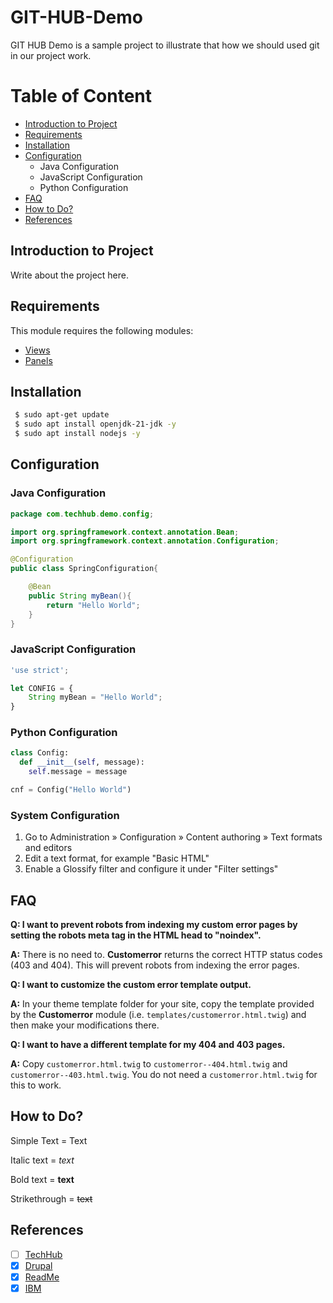 # GIT-HUB-Demo

GIT HUB Demo is a sample project to illustrate that how we should used git in our project work.

# Table of Content

- [Introduction to Project](#introduction)
- [Requirements](#requirements)
- [Installation](#installation)
- [Configuration](#configuration)
  - Java Configuration
  - JavaScript Configuration
  - Python Configuration
- [FAQ](#faq)
- [How to Do?](#howtodo)
- [References](#references)

<a name='introduction'></a>

## Introduction to Project

Write about the project here.

<a name='requirements'></a>

## Requirements

This module requires the following modules:

- [Views](https://www.some.com/path/here)
- [Panels](https://www.some.com/path/here)

<a name='installation'></a>

## Installation

```sh
 $ sudo apt-get update
 $ sudo apt install openjdk-21-jdk -y
 $ sudo apt install nodejs -y
```

<a name='configuration'></a>

## Configuration

### Java Configuration

```java
package com.techhub.demo.config;

import org.springframework.context.annotation.Bean;
import org.springframework.context.annotation.Configuration;

@Configuration
public class SpringConfiguration{

    @Bean
    public String myBean(){
        return "Hello World";
    }
}
```

### JavaScript Configuration

```javascript
'use strict';

let CONFIG = {
    String myBean = "Hello World";
}
```

### Python Configuration

```python
class Config:
  def __init__(self, message):
    self.message = message

cnf = Config("Hello World")
```

### System Configuration

1. Go to Administration » Configuration » Content authoring » Text formats
   and editors
1. Edit a text format, for example "Basic HTML"
1. Enable a Glossify filter and configure it under "Filter settings"

<a name='faq'></a>

## FAQ

**Q: I want to prevent robots from indexing my custom error pages by
setting the robots meta tag in the HTML head to "noindex".**

**A:** There is no need to. **Customerror** returns the correct HTTP
status codes (403 and 404). This will prevent robots from indexing the
error pages.

**Q: I want to customize the custom error template output.**

**A:** In your theme template folder for your site, copy the template
provided by the **Customerror** module
(i.e. `templates/customerror.html.twig`) and then make your
modifications there.

**Q: I want to have a different template for my 404 and 403 pages.**

**A:** Copy `customerror.html.twig` to
`customerror--404.html.twig` and `customerror--403.html.twig`. You
do not need a `customerror.html.twig` for this to work.

<a name='howtodo'></a>

## How to Do?

Simple Text = Text

Italic text = _text_

Bold text = **text**

Strikethrough = ~~text~~

<a name='references'></a>

## References

- [ ] [TechHub]
- [x] [Drupal]
- [x] [ReadMe]
- [x] [IBM]

[TechHub]: https://www.youtube.com/@TechEduHub
[Drupal]: https://www.drupal.org/docs/develop/managing-a-drupalorg-theme-module-or-distribution-project/documenting-your-project/readmemd-template
[ReadMe]: https://github.com/othneildrew/Best-README-Template/blob/main/README.md
[IBM]: https://dataplatform.cloud.ibm.com/docs/content/wsj/analyze-data/markd-jupyter.html?context=cpdaas
